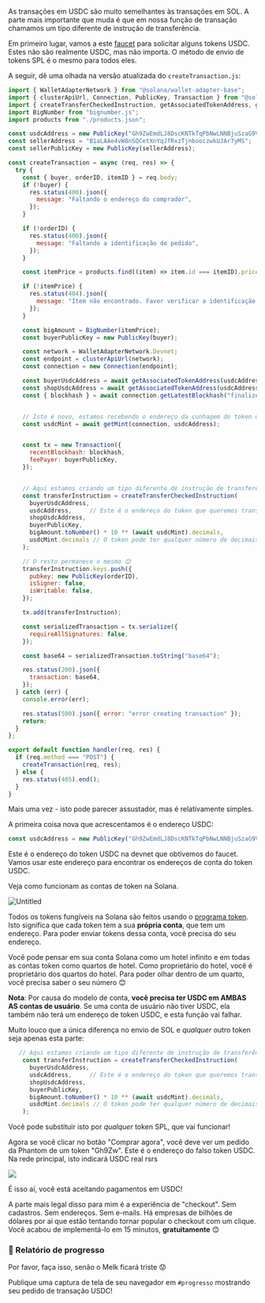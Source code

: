 As transações em USDC são muito semelhantes às transações em SOL. A parte mais importante que muda é que em nossa função de transação chamamos um tipo diferente de instrução de transferência.

Em primeiro lugar, vamos a este [faucet](https://spl-token-faucet.com/?token-name=USDC) para solicitar alguns tokens USDC. Estes não são realmente USDC, mas não importa. O método de envio de tokens SPL é o mesmo para todos eles.

A seguir, dê uma olhada na versão atualizada do `createTransaction.js`:

```jsx
import { WalletAdapterNetwork } from "@solana/wallet-adapter-base";
import { clusterApiUrl, Connection, PublicKey, Transaction } from "@solana/web3.js";
import { createTransferCheckedInstruction, getAssociatedTokenAddress, getMint } from "@solana/spl-token";
import BigNumber from "bignumber.js";
import products from "./products.json";

const usdcAddress = new PublicKey("Gh9ZwEmdLJ8DscKNTkTqPbNwLNNBjuSzaG9Vp2KGtKJr");
const sellerAddress = "B1aLAAe4vW8nSQCetXnYqJfRxzTjnbooczwkUJAr7yMS";
const sellerPublicKey = new PublicKey(sellerAddress);

const createTransaction = async (req, res) => {
  try {
    const { buyer, orderID, itemID } = req.body;
    if (!buyer) {
      res.status(400).json({
        message: "Faltando o endereço do comprador",
      });
    }

    if (!orderID) {
      res.status(400).json({
        message: "Faltando a identificação do pedido",
      });
    }

    const itemPrice = products.find((item) => item.id === itemID).price;

    if (!itemPrice) {
      res.status(404).json({
        message: "Item não encontrado. Favor verificar a identificação do item",
      });
    }

    const bigAmount = BigNumber(itemPrice);
    const buyerPublicKey = new PublicKey(buyer);

    const network = WalletAdapterNetwork.Devnet;
    const endpoint = clusterApiUrl(network);
    const connection = new Connection(endpoint);

    const buyerUsdcAddress = await getAssociatedTokenAddress(usdcAddress, buyerPublicKey);
    const shopUsdcAddress = await getAssociatedTokenAddress(usdcAddress, sellerPublicKey);
    const { blockhash } = await connection.getLatestBlockhash("finalized");


    // Isto é novo, estamos recebendo o endereço da cunhagem do token que queremos transferir
    const usdcMint = await getMint(connection, usdcAddress);


    const tx = new Transaction({
      recentBlockhash: blockhash,
      feePayer: buyerPublicKey,
    });


    // Aqui estamos criando um tipo diferente de instrução de transferência
    const transferInstruction = createTransferCheckedInstruction(
      buyerUsdcAddress, 
      usdcAddress,     // Este é o endereço do token que queremos transferir
      shopUsdcAddress, 
      buyerPublicKey, 
      bigAmount.toNumber() * 10 ** (await usdcMint).decimals, 
      usdcMint.decimals // O token pode ter qualquer número de decimais
    );

    // O resto permanece o mesmo 😊 
    transferInstruction.keys.push({
      pubkey: new PublicKey(orderID),
      isSigner: false,
      isWritable: false,
    });

    tx.add(transferInstruction);

    const serializedTransaction = tx.serialize({
      requireAllSignatures: false,
    });

    const base64 = serializedTransaction.toString("base64");

    res.status(200).json({
      transaction: base64,
    });
  } catch (err) {
    console.error(err);

    res.status(500).json({ error: "error creating transaction" });
    return;
  }
};

export default function handler(req, res) {
  if (req.method === "POST") {
    createTransaction(req, res);
  } else {
    res.status(405).end();
  }
}
```


Mais uma vez - isto pode parecer assustador, mas é relativamente simples.

A primeira coisa nova que acrescentamos é o endereço USDC:


```jsx
const usdcAddress = new PublicKey("Gh9ZwEmdLJ8DscKNTkTqPbNwLNNBjuSzaG9Vp2KGtKJr");
```


Este é o endereço do token USDC na devnet que obtivemos do faucet. Vamos usar este endereço para encontrar os endereços de conta do token USDC.

Veja como funcionam as contas de token na Solana. 

![Untitled](https://i.imgur.com/8T8BFGL.png)

Todos os tokens fungíveis na Solana são feitos usando o [programa token](https://spl.solana.com/token). Isto significa que cada token tem a sua **própria conta**, que tem um endereço. Para poder enviar tokens dessa conta, você precisa do seu endereço.

Você pode pensar em sua conta Solana como um hotel infinito e em todas as contas token como quartos de hotel. Como proprietário do hotel, você é proprietário dos quartos do hotel. Para poder olhar dentro de um quarto, você precisa saber o seu número 😊 

**Nota**: Por causa do modelo de conta, **você precisa ter USDC em AMBAS AS contas de usuário**. Se uma conta de usuário não tiver USDC, ela também não terá um endereço de token USDC, e esta função vai falhar.

Muito louco que a única diferença no envio de SOL e *qualquer* outro token seja apenas esta parte:


```jsx
   // Aqui estamos criando um tipo diferente de instrução de transferência
    const transferInstruction = createTransferCheckedInstruction(
      buyerUsdcAddress, 
      usdcAddress,     // Este é o endereço do token que queremos transferir
      shopUsdcAddress, 
      buyerPublicKey, 
      bigAmount.toNumber() * 10 ** (await usdcMint).decimals, 
      usdcMint.decimals // O token pode ter qualquer número de decimais
    );
```


Você pode substituir isto por *qualquer* token SPL, que vai funcionar!

Agora se você clicar no botão "Comprar agora", você deve ver um pedido da Phantom de um token "Gh9Zw". Este é o endereço do falso token USDC. Na rede principal, isto indicará USDC real rsrs

![](https://i.imgur.com/RcTwgjo.png)

É isso aí, você está aceitando pagamentos em USDC!

A parte mais legal disso para mim é a experiência de "checkout". Sem cadastros. Sem endereços. Sem e-mails. Há empresas de bilhões de dólares por aí que estão tentando tornar popular o checkout com um clique. Você acabou de implementá-lo em 15 minutos, **gratuitamente** 😊 

### 🚨 Relatório de progresso

Por favor, faça isso, senão o Melk ficará triste 😟

Publique uma captura de tela de seu navegador em `#progresso` mostrando seu pedido de transação USDC!
